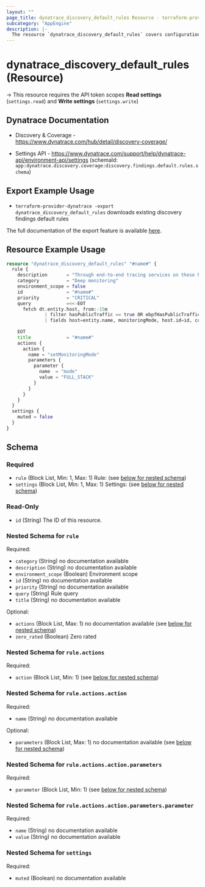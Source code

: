 ```yaml
---
layout: ""
page_title: dynatrace_discovery_default_rules Resource - terraform-provider-dynatrace"
subcategory: "AppEngine"
description: |-
  The resource `dynatrace_discovery_default_rules` covers configuration for discovery findings default rules 
---
```


# dynatrace_discovery_default_rules (Resource)

-> This resource requires the API token scopes **Read settings** (`settings.read`) and **Write settings** (`settings.write`)

## Dynatrace Documentation

- Discovery & Coverage - https://www.dynatrace.com/hub/detail/discovery-coverage/

- Settings API - https://www.dynatrace.com/support/help/dynatrace-api/environment-api/settings (schemaId: `app:dynatrace.discovery.coverage:discovery.findings.default.rules.schema`)

## Export Example Usage

- `terraform-provider-dynatrace -export dynatrace_discovery_default_rules` downloads existing discovery findings default rules

The full documentation of the export feature is available [here](https://dt-url.net/h203qmc).

## Resource Example Usage

```terraform
resource "dynatrace_discovery_default_rules" "#name#" {
  rule {
    description       = "Through end-to-end tracing services on these hosts were found to be externally facing"
    category          = "Deep monitoring"
    environment_scope = false
    id                = "#name#"
    priority          = "CRITICAL"
    query             =<<-EOT
      fetch dt.entity.host, from:-15m
              | filter hasPublicTraffic == true OR ebpfHasPublicTraffic == true
              | fields host=entity.name, monitoringMode, host.id=id, compliant=(monitoringMode == "FULL_STACK")
              
    EOT
    title             = "#name#"
    actions {
      action {
        name = "setMonitoringMode"
        parameters {
          parameter {
            name  = "mode"
            value = "FULL_STACK"
          }
        }
      }
    }
  }
  settings {
    muted = false
  }
}
```

<!-- schema generated by tfplugindocs -->
## Schema

### Required

- `rule` (Block List, Min: 1, Max: 1) Rule: (see [below for nested schema](#nestedblock--rule))
- `settings` (Block List, Min: 1, Max: 1) Settings: (see [below for nested schema](#nestedblock--settings))

### Read-Only

- `id` (String) The ID of this resource.

<a id="nestedblock--rule"></a>
### Nested Schema for `rule`

Required:

- `category` (String) no documentation available
- `description` (String) no documentation available
- `environment_scope` (Boolean) Environment scope
- `id` (String) no documentation available
- `priority` (String) no documentation available
- `query` (String) Rule query
- `title` (String) no documentation available

Optional:

- `actions` (Block List, Max: 1) no documentation available (see [below for nested schema](#nestedblock--rule--actions))
- `zero_rated` (Boolean) Zero rated

<a id="nestedblock--rule--actions"></a>
### Nested Schema for `rule.actions`

Required:

- `action` (Block List, Min: 1) (see [below for nested schema](#nestedblock--rule--actions--action))

<a id="nestedblock--rule--actions--action"></a>
### Nested Schema for `rule.actions.action`

Required:

- `name` (String) no documentation available

Optional:

- `parameters` (Block List, Max: 1) no documentation available (see [below for nested schema](#nestedblock--rule--actions--action--parameters))

<a id="nestedblock--rule--actions--action--parameters"></a>
### Nested Schema for `rule.actions.action.parameters`

Required:

- `parameter` (Block List, Min: 1) (see [below for nested schema](#nestedblock--rule--actions--action--parameters--parameter))

<a id="nestedblock--rule--actions--action--parameters--parameter"></a>
### Nested Schema for `rule.actions.action.parameters.parameter`

Required:

- `name` (String) no documentation available
- `value` (String) no documentation available






<a id="nestedblock--settings"></a>
### Nested Schema for `settings`

Required:

- `muted` (Boolean) no documentation available
 